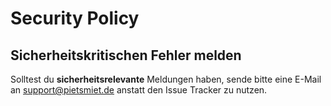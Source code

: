 # Security Policy

## Sicherheitskritischen Fehler melden

Solltest du **sicherheitsrelevante** Meldungen haben, sende bitte eine E-Mail an [support@pietsmiet.de](mailto:support@pietsmiet.de) anstatt den Issue Tracker zu nutzen.
